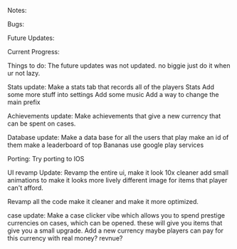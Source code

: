 Notes:









Bugs:






Future Updates:


Current Progress:






Things to do:
The future updates was not updated. no biggie just do it when ur not lazy.


Stats update:
Make a stats tab that records all of the players Stats
Add some more stuff into settings
Add some music
Add a way to change the main prefix

Achievements update:
Make achievements that give a new currency that can be spent on cases.

Database update:
Make a data base for all the users that play
make an id of them
make a leaderboard of top Bananas
use google play services


Porting:
Try porting to IOS


UI revamp Update:
Revamp the entire ui, make it look 10x cleaner
add small animations to make it looks more lively
different image for items that player can't afford.


Revamp all the code make it cleaner and make it more optimized.


case update:
Make a case clicker vibe which allows you to spend prestige currencies on cases, which can be opened. these will give you items that give you a small upgrade.
Add a new currency maybe players can pay for this currency with real money? revnue? 


